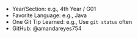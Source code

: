 - Year/Section: e.g., 4th Year / G01
- Favorite Language: e.g., Java
- One Git Tip Learned: e.g., Use `git status` often
- GitHub: @amandareyes754
